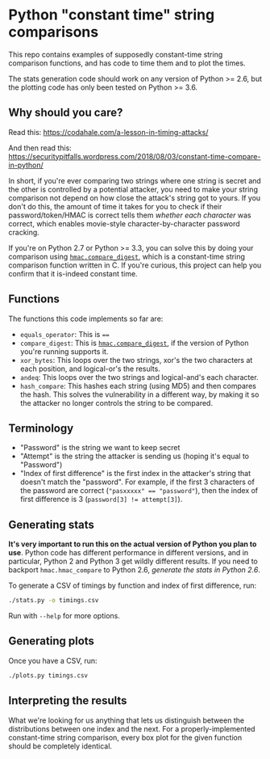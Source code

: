 # Python "constant time" string comparisons

This repo contains examples of supposedly constant-time string comparison
functions, and has code to time them and to plot the times.

The stats generation code should work on any version of Python >= 2.6, but the
plotting code has only been tested on Python >= 3.6.

## Why should you care?

Read this: https://codahale.com/a-lesson-in-timing-attacks/

And then read this: https://securitypitfalls.wordpress.com/2018/08/03/constant-time-compare-in-python/

In short, if you're ever comparing two strings where one string is secret and
the other is controlled by a potential attacker, you need to make your
string comparison not depend on how close the attack's string got to yours. If
you don't do this, the amount of time it takes for you to check if their
password/token/HMAC is correct tells them *whether each character* was correct,
which enables movie-style character-by-character password cracking.

If you're on Python 2.7 or Python >= 3.3, you can solve this by doing your
comparison using [`hmac.compare_digest`](https://docs.python.org/3/library/hmac.html#hmac.compare_digest),
which is a constant-time string comparison function written in C. If you're
curious, this project can help you confirm that it is-indeed constant time.

## Functions

The functions this code implements so far are:

- `equals_operator`: This is `==`
- `compare_digest`: This is [`hmac.compare_digest`](https://docs.python.org/3/library/hmac.html#hmac.compare_digest),
  if the version of Python you're running supports it.
- `xor_bytes`: This loops over the two strings, xor's the two characters at
  each position, and logical-or's the results.
- `andeq`: This loops over the two strings and logical-and's each character.
- `hash_compare`: This hashes each string (using MD5) and then compares the
  hash. This solves the vulnerability in a different way, by making it so the
  attacker no longer controls the string to be compared.

## Terminology

- "Password" is the string we want to keep secret
- "Attempt" is the string the attacker is sending us (hoping it's equal to
  "Password")
- "Index of first difference" is the first index in the attacker's string that
  doesn't match the "password". For example, if the first 3 characters of the
  password are correct (`"pasxxxxx" == "password"`), then the index of first
  difference is 3 (`password[3] != attempt[3]`).

## Generating stats

**It's very important to run this on the actual version of Python you plan to use**.
Python code has different performance in different versions, and in particular,
Python 2 and Python 3 get wildly different results. If you need to backport
`hmac.hmac_compare` to Python 2.6, *generate the stats in Python 2.6*.

To generate a CSV of timings by function and index of first difference, run:

```bash
./stats.py -o timings.csv
```

Run with `--help` for more options.

## Generating plots

Once you have a CSV, run:

```bash
./plots.py timings.csv
```

## Interpreting the results

What we're looking for us anything that lets us distinguish between the
distributions between one index and the next. For a properly-implemented
constant-time string comparison, every box plot for the given function should
be completely identical.
